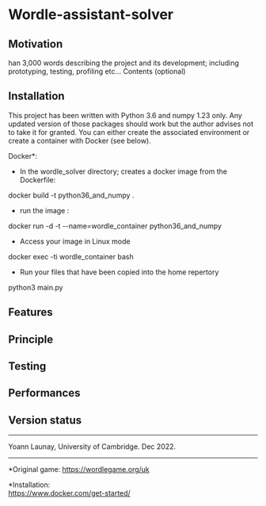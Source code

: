 #  Wordle-assistant-solver #

Motivation
----------
han 3,000 words describing the project and its development; including prototyping, testing, profiling etc...
Contents (optional)

Installation
------------
This project has been written with Python 3.6 and numpy 1.23 only. Any updated version of those packages should work but the author advises not to take it for granted.
You can either create the associated environment or create a container with Docker (see below).

Docker*:
- In the wordle_solver directory; creates a docker image from the Dockerfile:

docker build -t python36_and_numpy . 

- run the image :

docker run -d -t --name=wordle_container python36_and_numpy 

- Access your image in Linux mode

docker exec -ti wordle_container bash

- Run your files that have been copied into the home repertory

python3 main.py

Features
--------

Principle
---------

Testing
-------

Performances
------------

Version status
--------------

--------------------------------------------------------------------------------

Yoann Launay, University of Cambridge.
Dec 2022.

--------------------------------------------------------------------------------
*Original game:
https://wordlegame.org/uk

*Installation:  
https://www.docker.com/get-started/